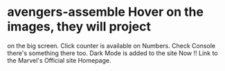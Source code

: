 # avengers-assemble Hover on the images, they will project 
on the big screen.
Click counter is available on Numbers.
Check Console there's something there too.
Dark Mode is added to the site Now !!
Link to the Marvel's Official site Homepage.

